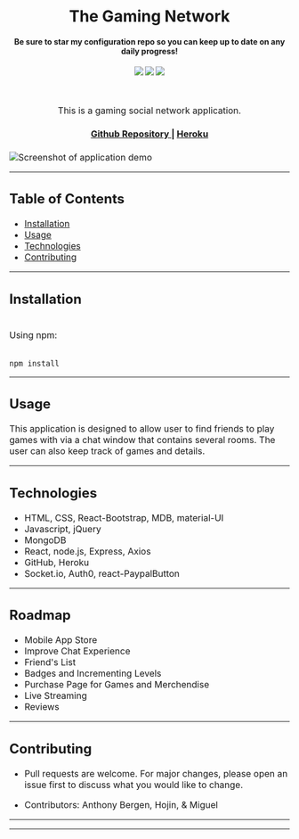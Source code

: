 <h1 align="center">
The Gaming Network
</h1>
<h4 align="center" style="margin-bottom:10px">Be sure to star my configuration repo so you can keep up to date on any daily progress!</h4>
<div align="center">
  <h4>
    </a>
    <a href="https://github.com/adbergen/the-gaming-network/stargazers"><img src="https://img.shields.io/github/stars/adbergen/the-gaming-network.svg?style=plasticr"/></a>
    <a href="https://github.com/adbergen/the-gaming-network/commits/master"><img src="https://img.shields.io/github/last-commit/adbergen/the-gaming-network.svg?style=plasticr"/></a>
        <a href="https://github.com/adbergen/the-gaming-network/commits/master"><img src="https://img.shields.io/github/commit-activity/y/adbergen/the-gaming-network.svg?style=plasticr"/></a>
</h4>
<br>
</div>
<p align="center"><font size="3">
This is a gaming social network application.</p>
<div align="center"><a name="menu"></a>
  <h4>
    <a href="https://github.com/adbergen/the-gaming-network">
      Github Repository
    </a>
<span> | </span>
<a href="https://good-game2020.herokuapp.com/">
      Heroku
    </a>
  </h4>
</div>

![Screenshot of application demo](client/src/assets/demo.png)

<hr>

## Table of Contents

- [Installation](#installation)
- [Usage](#usage)
- [Technologies](#technologies)
- [Contributing](#contributing)

<hr>

## Installation

<br>
Using npm:

<br>
<br>

    npm install

<hr>

## Usage

<p> This application is designed to allow user to find friends to play games with via a chat window that contains several rooms. The user can also keep track of games and details.

<hr>

## Technologies

<ul>
<li>HTML, CSS, React-Bootstrap, MDB, material-UI</li>
<li>Javascript, jQuery</li>
<li>MongoDB</li>
<li>React, node.js, Express, Axios</li>
<li>GitHub, Heroku</li>
<li>Socket.io, Auth0, react-PaypalButton</li>
</ul>

<hr>

## Roadmap

<ul>
<li>Mobile App Store</li>
<li>Improve Chat Experience</li>
<li>Friend's List</li>
<li>Badges and Incrementing Levels</li>
<li>Purchase Page for Games and Merchendise</li>
<li>Live Streaming</li>
<li>Reviews</li>
</ul>

<hr>

## Contributing

- Pull requests are welcome. For major changes, please open an issue first to discuss what you would like to change.

- Contributors: Anthony Bergen, Hojin, & Miguel

<hr><hr>
